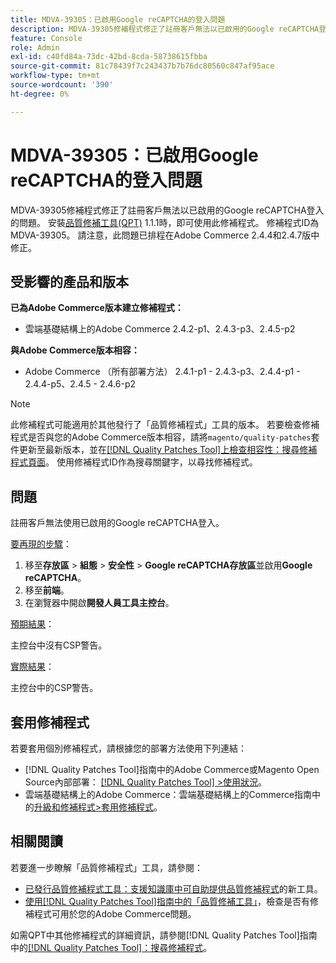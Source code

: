 ```yaml
---
title: MDVA-39305：已啟用Google reCAPTCHA的登入問題
description: MDVA-39305修補程式修正了註冊客戶無法以已啟用的Google reCAPTCHA登入的問題。 安裝[Quality Patches Tool (QPT)](https://experienceleague.adobe.com/en/docs/commerce-knowledge-base/kb/announcements/commerce-announcements/magento-quality-patches-released-new-tool-to-self-serve-quality-patches) 1.1.1後，即可使用此修補程式。 修補程式ID為MDVA-39305。 請注意，此問題已排程在Adobe Commerce 2.4.4和2.4.7版中修正。
feature: Console
role: Admin
exl-id: c40fd84a-73dc-42bd-8cda-58738615fbba
source-git-commit: 81c78439f7c243437b7b76dc80560c847af95ace
workflow-type: tm+mt
source-wordcount: '390'
ht-degree: 0%

---
```


# MDVA-39305：已啟用Google reCAPTCHA的登入問題

MDVA-39305修補程式修正了註冊客戶無法以已啟用的Google reCAPTCHA登入的問題。 安裝[品質修補工具(QPT)](https://experienceleague.adobe.com/en/docs/commerce-knowledge-base/kb/announcements/commerce-announcements/magento-quality-patches-released-new-tool-to-self-serve-quality-patches) 1.1.1時，即可使用此修補程式。 修補程式ID為MDVA-39305。 請注意，此問題已排程在Adobe Commerce 2.4.4和2.4.7版中修正。

## 受影響的產品和版本

**已為Adobe Commerce版本建立修補程式：**

* 雲端基礎結構上的Adobe Commerce 2.4.2-p1、2.4.3-p3、2.4.5-p2

**與Adobe Commerce版本相容：**

* Adobe Commerce （所有部署方法） 2.4.1-p1 - 2.4.3-p3、2.4.4-p1 - 2.4.4-p5、2.4.5 - 2.4.6-p2

>[!NOTE]
>
>此修補程式可能適用於其他發行了「品質修補程式」工具的版本。 若要檢查修補程式是否與您的Adobe Commerce版本相容，請將`magento/quality-patches`套件更新至最新版本，並在[[!DNL Quality Patches Tool]上檢查相容性：搜尋修補程式頁面](https://experienceleague.adobe.com/en/docs/commerce-knowledge-base/kb/announcements/commerce-announcements/magento-quality-patches-released-new-tool-to-self-serve-quality-patches)。 使用修補程式ID作為搜尋關鍵字，以尋找修補程式。

## 問題

註冊客戶無法使用已啟用的Google reCAPTCHA登入。

<u>要再現的步驟</u>：

1. 移至&#x200B;**存放區** > **組態** > **安全性** > **Google reCAPTCHA存放區**&#x200B;並啟用&#x200B;**Google reCAPTCHA**。
1. 移至&#x200B;**前端**。
1. 在瀏覽器中開啟&#x200B;**開發人員工具主控台**。

<u>預期結果</u>：

主控台中沒有CSP警告。

<u>實際結果</u>：

主控台中的CSP警告。

## 套用修補程式

若要套用個別修補程式，請根據您的部署方法使用下列連結：

* [!DNL Quality Patches Tool]指南中的Adobe Commerce或Magento Open Source內部部署： [[!DNL Quality Patches Tool] >使用狀況](/help/tools/quality-patches-tool/usage.md)。
* 雲端基礎結構上的Adobe Commerce：雲端基礎結構上的Commerce指南中的[升級和修補程式>套用修補程式](https://experienceleague.adobe.com/docs/commerce-cloud-service/user-guide/develop/upgrade/apply-patches.html)。

## 相關閱讀

若要進一步瞭解「品質修補程式」工具，請參閱：

* [已發行品質修補程式工具：支援知識庫中可自助提供品質修補程式](https://experienceleague.adobe.com/en/docs/commerce-knowledge-base/kb/announcements/commerce-announcements/magento-quality-patches-released-new-tool-to-self-serve-quality-patches)的新工具。
* [使用[!DNL Quality Patches Tool]指南中的「品質修補工具」](/help/tools/quality-patches-tool/patches-available-in-qpt/check-patch-for-magento-issue-with-magento-quality-patches.md)，檢查是否有修補程式可用於您的Adobe Commerce問題。

如需QPT中其他修補程式的詳細資訊，請參閱[!DNL Quality Patches Tool]指南中的[[!DNL Quality Patches Tool]：搜尋修補程式](https://experienceleague.adobe.com/tools/commerce-quality-patches/index.html)。
